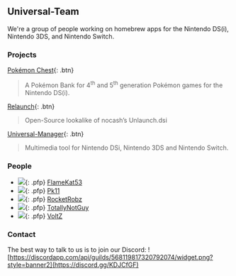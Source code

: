 ## Universal-Team

We're a group of people working on homebrew apps for the Nintendo DS(i), Nintendo 3DS, and Nintendo Switch.

### Projects

[Pokémon Chest](pkmn-chest){: .btn}

> A Pokémon Bank for 4<sup>th</sup> and 5<sup>th</sup> generation Pokémon games for the Nintendo DS(i).

[Relaunch](relaunch){: .btn}

> Open-Source lookalike of nocash’s Unlaunch.dsi

[Universal-Manager](universal-manager){: .btn}

> Multimedia tool for Nintendo DSi, Nintendo 3DS and Nintendo Switch.

### People
- ![](https://avatars3.githubusercontent.com/u/38171335?s=32){: .pfp} [FlameKat53](https://github.com/FlameKat53)
- ![](https://avatars0.githubusercontent.com/u/41608708?s=32){: .pfp} [Pk11](https://github.com/Epicpkmn11/)
- ![](https://avatars3.githubusercontent.com/u/16110127?s=32){: .pfp} [RocketRobz](https://github.com/RocketRobz)
- ![](https://avatars2.githubusercontent.com/u/53122919?s=32){: .pfp} [TotallyNotGuy](https://github.com/TotallyNotGuy)
- ![](https://avatars3.githubusercontent.com/u/47382115?s=32){: .pfp} [VoltZ](https://github.com/SuperSaiyajinVoltZ)

### Contact
The best way to talk to us is to join our Discord:
![https://discordapp.com/api/guilds/568119817320792074/widget.png?style=banner2](https://discord.gg/KDJCfGF)
